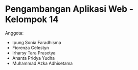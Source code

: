 # Pengambangan Aplikasi Web - Kelompok 14

Anggota:
- Ipung Sonia Faradhisma
- Fiorenza Celestyn
- Irharsy Tara Prasetya
- Ananta Pridya Yudha
- Muhammad Azka Adhisetama
